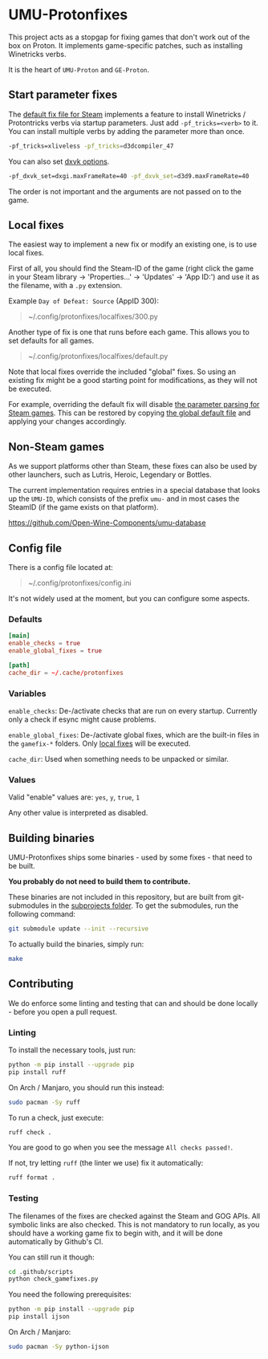 # UMU-Protonfixes

This project acts as a stopgap for fixing games that don't work out of the box on Proton. It implements game-specific patches, such as installing Winetricks verbs.

It is the heart of `UMU-Proton` and `GE-Proton`.

## Start parameter fixes

The [default fix file for Steam](gamefixes-steam/default.py) implements a feature to install Winetricks / Protontricks verbs via startup parameters. Just add `-pf_tricks=<verb>` to it. You can install multiple verbs by adding the parameter more than once.

```bash
-pf_tricks=xliveless -pf_tricks=d3dcompiler_47
```

You can also set [dxvk options](https://github.com/doitsujin/dxvk/wiki/Configuration).

```bash
-pf_dxvk_set=dxgi.maxFrameRate=40 -pf_dxvk_set=d3d9.maxFrameRate=40 
```

The order is not important and the arguments are not passed on to the game.

## Local fixes

The easiest way to implement a new fix or modify an existing one, is to use local fixes.

First of all, you should find the Steam-ID of the game (right click the game in your Steam library -> 'Properties...' -> 'Updates' -> 'App ID:') and use it as the filename, with a `.py` extension.

Example `Day of Defeat: Source` (AppID 300):

> ~/.config/protonfixes/localfixes/300.py

Another type of fix is one that runs before each game. This allows you to set defaults for all games.

> ~/.config/protonfixes/localfixes/default.py

Note that local fixes override the included "global" fixes. So using an existing fix might be a good starting point for modifications, as they will not be executed.

For example, overriding the default fix will disable [the parameter parsing for Steam games](#start-parameter-fixes). This can be restored by copying [the global default file](gamefixes-steam/default.py) and applying your changes accordingly.

## Non-Steam games

As we support platforms other than Steam, these fixes can also be used by other launchers, such as Lutris, Heroic, Legendary or Bottles.

The current implementation requires entries in a special database that looks up the `UMU-ID`, which consists of the prefix `umu-` and in most cases the SteamID (if the game exists on that platform).

https://github.com/Open-Wine-Components/umu-database

## Config file

There is a config file located at:

> ~/.config/protonfixes/config.ini

It's not widely used at the moment, but you can configure some aspects.

### Defaults

```toml
[main]
enable_checks = true
enable_global_fixes = true

[path]
cache_dir = ~/.cache/protonfixes
```

### Variables

`enable_checks`: De-/activate checks that are run on every startup. Currently only a check if esync might cause problems.

`enable_global_fixes`: De-/activate global fixes, which are the built-in files in the `gamefix-*` folders. Only [local fixes](#local-fixes) will be executed.

`cache_dir`: Used when something needs to be unpacked or similar.

### Values 

Valid "enable" values are: `yes`, `y`, `true`, `1`

Any other value is interpreted as disabled.

## Building binaries

UMU-Protonfixes ships some binaries - used by some fixes - that need to be built.

**You probably do not need to build them to contribute.**

These binaries are not included in this repository, but are built from git-submodules in the [subprojects folder](subprojects/). To get the submodules, run the following command:

```bash
git submodule update --init --recursive
```

To actually build the binaries, simply run:

```bash
make
```

## Contributing

We do enforce some linting and testing that can and should be done locally - before you open a pull request.

### Linting

To install the necessary tools, just run:

```bash
python -m pip install --upgrade pip
pip install ruff
```

On Arch / Manjaro, you should run this instead:

```bash
sudo pacman -Sy ruff
```

To run a check, just execute:

```bash
ruff check .
```

You are good to go when you see the message `All checks passed!`.

If not, try letting `ruff` (the linter we use) fix it automatically:

```bash
ruff format .
```

### Testing

The filenames of the fixes are checked against the Steam and GOG APIs. All symbolic links are also checked. This is not mandatory to run locally, as you should have a working game fix to begin with, and it will be done automatically by Github's CI.

You can still run it though:

```bash
cd .github/scripts
python check_gamefixes.py
```

You need the following prerequisites:

```bash
python -m pip install --upgrade pip
pip install ijson
```

On Arch / Manjaro:

```bash
sudo pacman -Sy python-ijson
```
